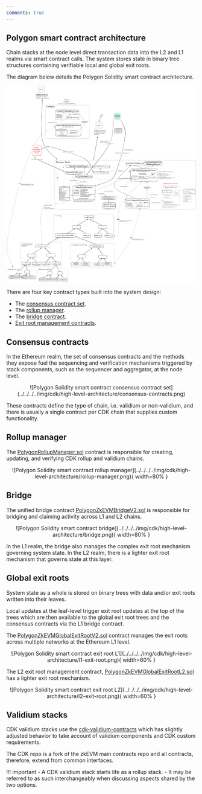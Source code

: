 ```yaml
---
comments: true
---
```


<!-- https://excalidraw.com/#json=JKZp9QEihifF_B7Z41Dfv,FVNhqQKi9PA1jM0kzUoCsQ" -->

## Polygon smart contract architecture

Chain stacks at the node level direct transaction data into the L2 and L1 realms via smart contract calls. The system stores state in binary tree structures containing verifiable local and global exit roots.

The diagram below details the Polygon Solidity smart contract architecture. 

![Polygon Solidity smart contract architecture](../../../../img/cdk/high-level-architecture/smart-contracts-full-view.png)

There are four key contract types built into the system design: 

- The [consensus contract set](#consensus-contracts). 
- The [rollup manager](#rollup-manager). 
- The [bridge contract](#bridge). 
- [Exit root management contracts](#global-exit-roots).

## Consensus contracts

In the Ethereum realm, the set of consensus contracts and the methods they expose fuel the sequencing and verification mechanisms triggered by stack components, such as the sequencer and aggregator, at the node level. 

<center>
![Polygon Solidity smart contract consensus contract set](../../../../img/cdk/high-level-architecture/consensus-contracts.png)
</center>

These contracts define the type of chain, i.e. validium or non-validium, and there is usually a single contract per CDK chain that supplies custom functionality.

## Rollup manager

The [PolygonRollupManager.sol](https://github.com/0xPolygonHermez/zkevm-contracts/blob/main/contracts/v2/PolygonRollupManager.sol) contract is responsible for creating, updating, and verifying CDK rollup and validium chains.

<center>
![Polygon Solidity smart contract rollup manager](../../../../img/cdk/high-level-architecture/rollup-manager.png){ width=80% }
</center>

## Bridge 

The unified bridge contract [PolygonZkEVMBridgeV2.sol](https://github.com/0xPolygonHermez/zkevm-contracts/blob/main/contracts/v2/PolygonZkEVMBridgeV2.sol) is responsible for bridging and claiming activity across L1 and L2 chains. 

<center>
![Polygon Solidity smart contract bridge](../../../../img/cdk/high-level-architecture/bridge.png){ width=80% }
</center>

In the L1 realm, the bridge also manages the complex exit root mechanism governing system state. In the L2 realm, there is a lighter exit root mechanism that governs state at this layer. 

## Global exit roots

System state as a whole is stored on binary trees with data and/or exit roots written into their leaves. 

Local updates at the leaf-level trigger exit root updates at the top of the trees which are then available to the global exit root trees and the consensus contracts via the L1 bridge contract.

The [PolygonZkEVMGlobalExitRootV2.sol](https://github.com/0xPolygonHermez/zkevm-contracts/blob/main/contracts/v2/PolygonZkEVMGlobalExitRootV2.sol) contract manages the exit roots across multiple networks at the Ethereum L1 level.

<center>
![Polygon Solidity smart contract exit root L1](../../../../img/cdk/high-level-architecture/l1-exit-root.png){ width=60% }
</center>

The L2 exit root management contract, [PolygonZkEVMGlobalExitRootL2.sol](https://github.com/0xPolygon/cdk-validium-contracts/blob/main/contracts/PolygonZkEVMGlobalExitRootL2.sol) has a lighter exit root mechanism.

<center>
![Polygon Solidity smart contract exit root L2](../../../../img/cdk/high-level-architecture/l2-exit-root.png){ width=60% }
</center>

## Validium stacks

CDK validium stacks use the [cdk-validium-contracts](https://github.com/0xPolygon/cdk-validium-contracts/tree/main) which has slightly adjusted behavior to take account of validium components and CDK custom requirements. 

The CDK repo is a fork of the zkEVM main contracts repo and all contracts, therefore, extend from common interfaces.

!!! important
    - A CDK validium stack starts life as a rollup stack. 
    - It may be referred to as such interchangeably when discussing aspects shared by the two options.
